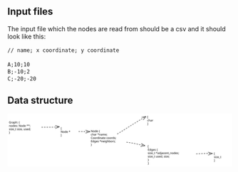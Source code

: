 ## Input files

The input file which the nodes are read from should be a csv and it should look like this:

```
// name; x coordinate; y coordinate

A;10;10
B;-10;2
C;-20;-20
```

## Data structure

![Data structure](./data_structure.svg)
